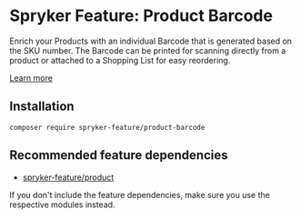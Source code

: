# Spryker Feature: Product Barcode

Enrich your Products with an individual Barcode that is generated based on the SKU number. The Barcode can be printed for scanning directly from a product or attached to a Shopping List for easy reordering.

[Learn more](https://docs.spryker.com/docs/pbc/all/product-information-management/202307.0/base-shop/feature-overviews/product-barcode-feature-overview.html)

## Installation

```
composer require spryker-feature/product-barcode
```

## Recommended feature dependencies
- [spryker-feature/product](https://github.com/spryker-feature/product)

If you don't include the feature dependencies, make sure you use the respective modules instead.
